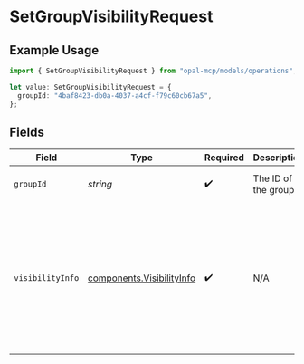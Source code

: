 # SetGroupVisibilityRequest

## Example Usage

```typescript
import { SetGroupVisibilityRequest } from "opal-mcp/models/operations";

let value: SetGroupVisibilityRequest = {
  groupId: "4baf8423-db0a-4037-a4cf-f79c60cb67a5",
};
```

## Fields

| Field                                                                                                                                    | Type                                                                                                                                     | Required                                                                                                                                 | Description                                                                                                                              | Example                                                                                                                                  |
| ---------------------------------------------------------------------------------------------------------------------------------------- | ---------------------------------------------------------------------------------------------------------------------------------------- | ---------------------------------------------------------------------------------------------------------------------------------------- | ---------------------------------------------------------------------------------------------------------------------------------------- | ---------------------------------------------------------------------------------------------------------------------------------------- |
| `groupId`                                                                                                                                | *string*                                                                                                                                 | :heavy_check_mark:                                                                                                                       | The ID of the group.                                                                                                                     | 4baf8423-db0a-4037-a4cf-f79c60cb67a5                                                                                                     |
| `visibilityInfo`                                                                                                                         | [components.VisibilityInfo](../../models/components/visibilityinfo.md)                                                                   | :heavy_check_mark:                                                                                                                       | N/A                                                                                                                                      | {<br/>"visibility": "LIMITED",<br/>"visibility_group_ids": [<br/>"7870617d-e72a-47f5-a84c-693817ab4567",<br/>"1520617d-e72a-47f5-a84c-693817ab48ad2"<br/>]<br/>} |